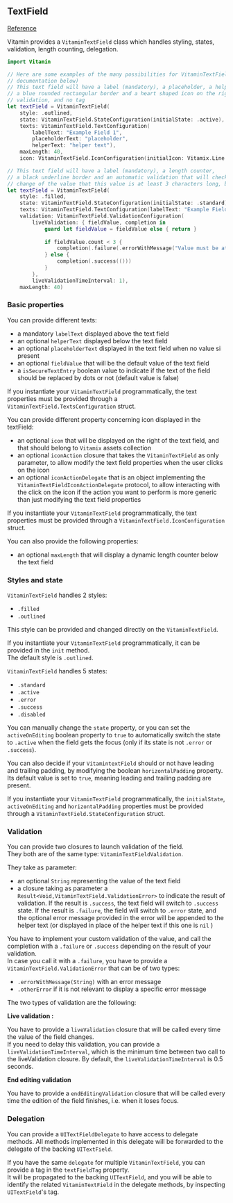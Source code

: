 ## TextField
[Reference](https://www.decathlon.design/726f8c765/p/31121d-text-input/b/68557b)

Vitamin provides a `VitaminTextField` class which handles styling, states, validation, length counting, delegation.  

```swift
import Vitamin

// Here are some examples of the many possibilities for VitaminTextFields (see full 
// documentation below)
// This text field will have a label (mandatory), a placeholder, a helper text, a length counter,
// a blue rounded rectangular border and a heart shaped icon on the right, but no automatic
// validation, and no tag
let textField = VitaminTextField(
	style: .outlined,
	state: VitaminTextField.StateConfiguration(initialState: .active),
	texts: VitaminTextField.TextConfiguration(
		labelText: "Example Field 1",
		placeholderText: "placeholder",
		helperText: "helper text"),
	maxLength: 40,
	icon: VitaminTextField.IconConfiguration(initialIcon: Vitamix.Line.Health.heart.image)

// This text field will have a label (mandatory), a length counter,
// a black underline border and an automatic validation that will check 1s after each 
// change of the value that this value is at least 3 characters long, but no icon and no tag
let textField = VitaminTextField(
	style: .filled,
	state: VitaminTextField.StateConfiguration(initialState: .standard),
	texts: VitaminTextField.TextConfiguration(labelText: "Example Field 2"),
	validation: VitaminTextField.ValidationConfiguration(
		liveValidation: { fieldValue, completion in
			guard let fieldValue = fieldValue else { return }
			    
			if fieldValue.count < 3 {
				completion(.failure(.errorWithMessage("Value must be at least 3 chatracters")))
			} else {
				completion(.success(()))
			}
		},
		liveValidationTimeInterval: 1),
	maxLength: 40)
```

### Basic properties

You can provide different texts:  
- a mandatory `labelText` displayed above the text field  
- an optional `helperText` displayed below the text field  
- an optional `placeholderText` displayed in the text field when no value si present  
- an optional `fieldValue` that will be the default value of the text field  
- a `isSecureTextEntry` boolean value to indicate if the text of the field should be replaced by dots or not (default value is false)  

If you instantiate your `VitaminTextField` programmatically, the text properties must be provided through a `VitaminTextField.TextsConfiguration` struct.  

You can provide different property concerning icon displayed in the textField:  
- an optional `icon` that will be displayed on the right of the text field, and that should belong to `Vitamix` assets collection  
- an optional `iconAction` closure that takes the `VitaminTextField` as only parameter, to allow modify the text field properties when the user clicks on the icon  
- an optional `iconActionDelegate` that is an object implementing the `VitaminTextFieldIconActionDelegate` protocol, to allow interacting with the click on the icon if the action you want to perform is more generic than just modifying the text field properties  

If you instantiate your `VitaminTextField` programmatically, the text properties must be provided through a `VitaminTextField.IconConfiguration` struct.  

You can also provide the following properties:  
- an optional `maxLength` that will display a dynamic length counter below the text field  


### Styles and state

`VitaminTextField` handles 2 styles:  
- `.filled`  
- `.outlined`  

This style can be provided and changed directly on the `VitaminTextField`.  

If you instantiate your `VitaminTextField` programmatically, it can be provided in the `init` method.  
The default style is `.outlined`.  

`VitaminTextField` handles 5 states:  
- `.standard`  
- `.active`  
- `.error`  
- `.success`  
- `.disabled`  

You can manually change the `state` property, or you can set the `activeOnEditing` boolean property to `true` to automatically switch the state to `.active` when the field gets the focus (only if its state is not `.error` or `.success`).  

You can also decide if your `VitamintextField` should or not have leading and trailing padding, by modifying the boolean `horizontalPadding` property. Its default value is set to `true`, meaning leading and trailing padding are present.  

If you instantiate your `VitaminTextField` programmatically, the `initialState`, `activeOnEditing` and `horizontalPadding` properties must be provided through a `VitaminTextField.StateConfiguration` struct.  


### Validation

You can provide two closures to launch validation of the field.  
They both are of the same type: `VitaminTextFieldValidation`.  

They take as parameter:  
- an optional `String` representing the value of the text field  
- a closure taking as parameter a `Result<Void,VitaminTextField.ValidationError>` to indicate the result of validation. If the result is `.success`, the text field will switch to `.success` state. If the result is `.failure`, the field will switch to `.error` state, and the optional error message provided in the error will be appended to the helper text (or displayed in place of the helper text if this one is `nil` )  

You have to implement your custom validation of the value, and call the completion with a `.failure` or `.success` depending on the result of your validation.  
In case you call it with a `.failure`, you have to provide a `VitaminTextField.ValidationError` that can be of two types:  
- `.errorWithMessage(String)` with an error message  
- `.otherError` if it is not relevant to display a specific error message  

The two types of validation are the following:  

**Live validation :**

You have to provide a `liveValidation` closure that will be called every time the value of the field changes.  
If you need to delay this validation, you can provide a `liveValidationTimeInterval`, which is the minimum time between two call to the liveValidation closure. By default, the `liveValidationTimeInterval` is 0.5 seconds.  

**End editing validation**

You have to provide a `endEditingValidation` closure that will be called every time the edition of the field finishes, i.e. when it loses focus.  

### Delegation

You can provide a `UITextFieldDelegate` to have access to delegate methods. All methods implemented in this delegate will be forwarded to the delegate of the backing `UITextField`.  

If you have the same `delegate` for multiple `VitaminTextField`, you can provide a tag in the `textFieldTag` property.  
It will be propagated to the backing `UITextField`, and you will be able to identify the related `VitaminTextField` in the delegate methods, by inspecting `UITextField`'s tag.  
